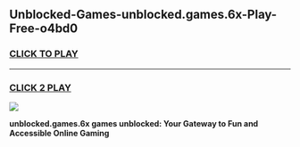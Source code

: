 
## Unblocked-Games-unblocked.games.6x-Play-Free-o4bd0
<h3>
<a href="https://premium76.site?title=unblocked.games.6x&ref=24M">CLICK TO PLAY</a></h3>
<hr>

<h3>
<a href="https://premium76.site?title=unblocked.games.6x&ref=24M">CLICK 2 PLAY</a>
  
</h3>

<a href="https://premium76.site?title=unblocked.games.6x&ref=24M"><img src="https://clearcache.store/games.png"></a>


**unblocked.games.6x games unblocked: Your Gateway to Fun and Accessible Online Gaming**
